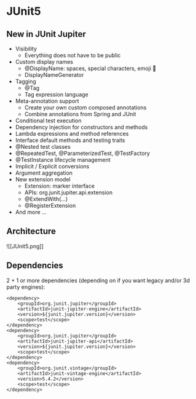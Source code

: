 # JUnit5
## New in JUnit Jupiter
-   Visibility
    -   Everything does not have to be public
-   Custom display names
    -   @DisplayName: spaces, special characters, emoji 👻
    -   DisplayNameGenerator
-   Tagging
    -   @Tag
    -   Tag expression language
-   Meta-annotation support
    -   Create your own custom composed annotations
    -   Combine annotations from Spring and JUnit
-   Conditional test execution
-   Dependency injection for constructors and methods
-   Lambda expressions and method references
-   Interface default methods and testing traits
-   @Nested test classes
-   @RepeatedTest, @ParameterizedTest, @TestFactory
-   @TestInstance lifecycle management
-   Implicit / Explicit conversions
-   Argument aggregation
-   New extension model
    -   Extension: marker interface
    -   APIs: org.junit.jupiter.api.extension
    -   @ExtendWith(...)
    -   @RegisterExtension
-   And more ...

## Architecture
![[JUnit5.png]]

## Dependencies
2 + 1 or more dependencies (depending on if you want legacy and/or 3d party engines):

```
<dependency>
    <groupId>org.junit.jupiter</groupId>
    <artifactId>junit-jupiter-engine</artifactId>
    <version>${junit.jupiter.version}</version>
    <scope>test</scope>
</dependency>
<dependency>
    <groupId>org.junit.jupiter</groupId>
    <artifactId>junit-jupiter-api</artifactId>
    <version>${junit.jupiter.version}</version>
    <scope>test</scope>
</dependency>
<dependency>
    <groupId>org.junit.vintage</groupId>
    <artifactId>junit-vintage-engine</artifactId>
    <version>5.4.2</version>
    <scope>test</scope>
</dependency>
```